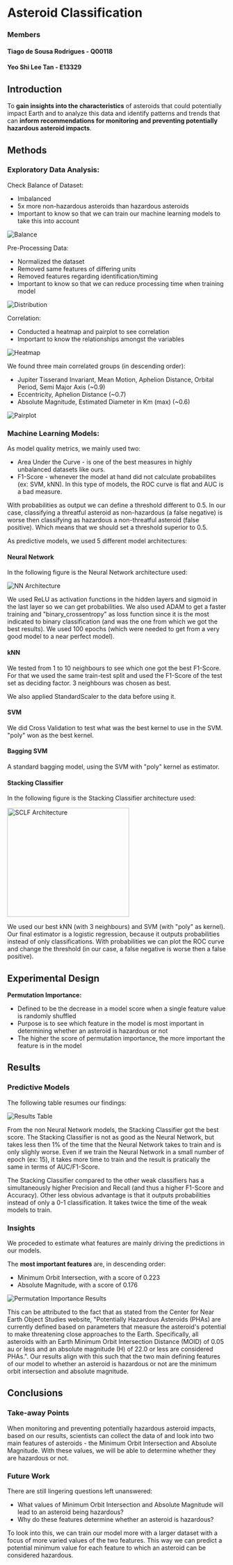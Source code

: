 # Asteroid Classification

### Members
#### Tiago de Sousa Rodrigues - Q00118
#### Yeo Shi Lee Tan - E13329


## Introduction
To **gain insights into the characteristics** of asteroids that could potentially impact Earth and to analyze this data and identify patterns and trends that can **inform recommendations for monitoring and preventing potentially hazardous asteroid impacts**.

## Methods
### Exploratory Data Analysis:
Check Balance of Dataset:
* Imbalanced
* 5x more non-hazardous asteroids than hazardous asteroids
* Important to know so that we can train our machine learning models to take this into account

![Balance](/images/ML_Balance.png)

Pre-Processing Data:
* Normalized the dataset
* Removed same features of differing units
* Removed features regarding identification/timing
* Important to know so that we can reduce processing time when training model

![Distribution](/images/ML_Distribution.png)
  
Correlation:
* Conducted a heatmap and pairplot to see correlation
* Important to know the relationships amongst the variables
  
![Heatmap](/images/ML_Heatmap.png)
  
We found three main correlated groups (in descending order):
* Jupiter Tisserand Invariant, Mean Motion, Aphelion Distance, Orbital Period, Semi Major Axis (~0.9)
* Eccentricity, Aphelion Distance (~0.7)
* Absolute Magnitude, Estimated Diameter in Km (max) (~0.6)
 
![Pairplot](/images/ML_Pairplot.png)
  
### Machine Learning Models:

As model quality metrics, we mainly used two:

- Area Under the Curve - is one of the best measures in highly unbalanced datasets like ours.
- F1-Score - whenever the model at hand did not calculate probabilites (ex: SVM, kNN). In this type of models, the ROC curve is flat and AUC is a bad measure.

With probabilities as output we can define a threshold different to 0.5. In our case, classifying a threatful asteroid as non-hazardous (a false negative) is worse then classifying as hazardous a non-threatful asteroid (false positive). Which means that we should set a threshold superior to 0.5.

As predictive models, we used 5 different model architectures:

#### Neural Network

In the following figure is the Neural Network architecture used:

![NN Architecture](/images/ML_NN_Architecture.png)

We used ReLU as activation functions in the hidden layers and sigmoid in the last layer so we can get probabilities. We also used ADAM to get a faster training and "binary_crossentropy" as loss function since it is the most indicated to binary classification (and was the one from which we got the best results). We used 100 epochs (which were needed to get from a very good model to a near perfect model).

#### kNN

We tested from 1 to 10 neighbours to see which one got the best F1-Score. For that we used the same train-test split and used the F1-Score of the test set as deciding factor. 3 neighbours was chosen as best. 

We also applied StandardScaler to the data before using it.

#### SVM

We did Cross Validation to test what was the best kernel to use in the SVM. "poly" won as the best kernel.

#### Bagging SVM

A standard bagging model, using the SVM with "poly" kernel as estimator. 

#### Stacking Classifier

In the following figure is the Stacking Classifier architecture used:

<img src="images/ML_SCLF_Architecture.png" alt="SCLF Architecture" width="280" height="250">

We used our best kNN (with 3 neighbours) and SVM (with "poly" as kernel). Our final estimator is a logistic regression, because it outputs probabilities instead of only classifications. With probabilities we can plot the ROC curve and change the threshold (in our case, a false negative is worse then a false positive).

## Experimental Design
**Permutation Importance:**
* Defined to be the decrease in a model score when a single feature value is randomly shuffled
* Purpose is to see which feature in the model is most important in determining whether an asteroid is hazardous or not
* The higher the score of permutation importance, the more important the feature is in the model

## Results

### Predictive Models

The following table resumes our findings:

![Results Table](/images/ML_Results_Table.png)

From the non Neural Network models, the Stacking Classifier got the best score. The Stacking Classifier is not as good as the Neural Network, but takes less then 1% of the time that the Neural Network takes to train and is only slighly worse. Even if we train the Neural Network in a small number of epoch (ex: 15), it takes more time to train and the result is pratically the same in terms of AUC/F1-Score.

The Stacking Classifier compared to the other weak classifiers has a simultaneously higher Precision and Recall (and thus a higher F1-Score and Accuracy). Other less obvious advantage is that it outputs probabilities instead of only a 0-1 classification. It takes twice the time of the weak models to train.

### Insights

We proceded to estimate what features are mainly driving the predictions in our models.

The **most important features** are, in descending order:
* Minimum Orbit Intersection, with a score of 0.223
* Absolute Magnitude, with a score of 0.176

![Permutation Importance Results](/images/Permutation_Importance_Results.png)

This can be attributed to the fact that as stated from the Center for Near Earth Object Studies website, "Potentially Hazardous Asteroids (PHAs) are currently defined based on parameters that measure the asteroid's potential to make threatening close approaches to the Earth. Specifically, all asteroids with an Earth Minimum Orbit Intersection Distance (MOID) of 0.05 au or less and an absolute magnitude (H) of 22.0 or less are considered PHAs.". Our results align with this such that the two main defining features of our model to whether an asteroid is hazardous or not are the minimum orbit intersection and absolute magnitude.

## Conclusions
### Take-away Points
When monitoring and preventing potentially hazardous asteroid impacts, based on our results, scientists can collect the data of and look into two main features of asteroids - the Minimum Orbit Intersection and Absolute Magnitude. With these values, we will be able to determine whether they are hazardous or not. 

### Future Work
There are still lingering questions left unanswered:
* What values of Minimum Orbit Intersection and Absolute Magnitude will lead to an asteroid being hazardous?
* Why do these features determine whether an asteroid is hazardous?

To look into this, we can train our model more with a larger dataset with a focus of more varied values of the two features. This way we can predict a potential minimum value for each feature to which an asteroid can be considered hazardous.

